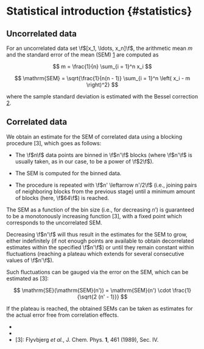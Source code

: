 # Statistical introduction {#statistics}


## Uncorrelated data

For an uncorrelated data set \f$[x_1, \ldots, x_n]\f$,
the arithmetic mean $m$ and the standard error of the
mean (SEM) [1] are computed as

$$
m = \frac{1}{n} \sum_{i = 1}^n x_i
$$

$$
\mathrm{SEM} = \sqrt{\frac{1}{n(n - 1)} \sum_{i = 1}^n
\left( x_i - m \right)^2}
$$

where the sample standard deviation is estimated with
the Bessel correction [2].


## Correlated data

We obtain an estimate for the SEM of correlated data
using a blocking procedure [3], which goes as follows:

- The \f$n\f$ data points are binned in \f$n'\f$ blocks
  (where \f$n'\f$ is usually taken, as in our case, to
  be a power of \f$2\f$).

- The SEM is computed for the binned data.

- The procedure is repeated with \f$n' \leftarrow
  n'/2\f$ (i.e., joining pairs of neighboring blocks
  from the previous stage) until a minimum amount of
  blocks (here, \f$64\f$) is reached.

The SEM as a function of the bin size (i.e., for
decreasing $n'$) is guaranteed to be a monotonously
increasing function [3], with a fixed point which
corresponds to the uncorrelated SEM.

Decreasing \f$n'\f$ will thus result in the estimates
for the SEM to grow, either indefinitely (if not enough
points are available to obtain decorrelated estimates
within the specified \f$n'\f$) or until they remain
constant within fluctuations (reaching a plateau which
extends for several consecutive values of \f$n'\f$).

Such fluctuations can be gauged via the error on the
SEM, which can be estimated as [3]:

$$
\mathrm{SE}(\mathrm{SEM}(n')) = \mathrm{SEM}(n') \cdot
\frac{1}{\sqrt{2 (n' - 1)}}
$$

If the plateau is reached, the obtained SEMs can be
taken as estimates for the actual error free from
correlation effects.


- [1]: https://en.wikipedia.org/wiki/Standard_error.
- [2]: https://en.wikipedia.org/wiki/Standard_deviation.
- [3]: Flyvbjerg *et al.*, J. Chem. Phys. **1**, 461 (1989), Sec. IV.

